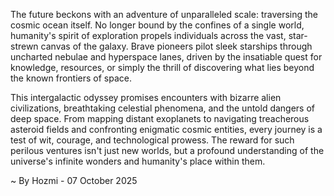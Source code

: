 
The future beckons with an adventure of unparalleled scale: traversing the cosmic ocean itself. No longer bound by the confines of a single world, humanity's spirit of exploration propels individuals across the vast, star-strewn canvas of the galaxy. Brave pioneers pilot sleek starships through uncharted nebulae and hyperspace lanes, driven by the insatiable quest for knowledge, resources, or simply the thrill of discovering what lies beyond the known frontiers of space.

This intergalactic odyssey promises encounters with bizarre alien civilizations, breathtaking celestial phenomena, and the untold dangers of deep space. From mapping distant exoplanets to navigating treacherous asteroid fields and confronting enigmatic cosmic entities, every journey is a test of wit, courage, and technological prowess. The reward for such perilous ventures isn't just new worlds, but a profound understanding of the universe's infinite wonders and humanity's place within them.

~ By Hozmi - 07 October 2025
